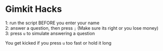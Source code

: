 # Gimkit Hacks
1: run the script BEFORE you enter your name <br>
2: answer a question, then press `;` (Make sure its right or you lose money)<br>
3: press `u` to simulate answering a question<br>

You get kicked if you press `u` too fast or hold it long
